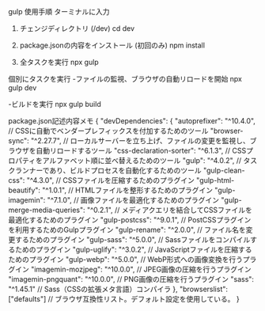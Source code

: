 gulp 使用手順
ターミナルに入力

1. チェンジディレクトリ (/dev)
cd dev

2. package.jsonの内容をインストール (初回のみ)
npm install

3. 全タスクを実行
npx gulp

個別にタスクを実行
-ファイルの監視、ブラウザの自動リロードを開始
npx gulp dev

-ビルドを実行
npx gulp build

package.json記述内容メモ
{
  "devDependencies": {
    "autoprefixer": "^10.4.0", // CSSに自動でベンダープレフィックスを付加するためのツール
    "browser-sync": "^2.27.7", // ローカルサーバーを立ち上げ、ファイルの変更を監視し、ブラウザを自動リロードするツール
    "css-declaration-sorter": "^6.1.3", // CSSプロパティをアルファベット順に並べ替えるためのツール
    "gulp": "^4.0.2", // タスクランナーであり、ビルドプロセスを自動化するためのツール
    "gulp-clean-css": "^4.3.0", // CSSファイルを圧縮するためのプラグイン
    "gulp-html-beautify": "^1.0.1", // HTMLファイルを整形するためのプラグイン
    "gulp-imagemin": "^7.1.0", // 画像ファイルを最適化するためのプラグイン
    "gulp-merge-media-queries": "^0.2.1", // メディアクエリを結合してCSSファイルを最適化するためのプラグイン
    "gulp-postcss": "^9.0.1", // PostCSSプラグインを利用するためのGulpプラグイン
    "gulp-rename": "^2.0.0", // ファイル名を変更するためのプラグイン
    "gulp-sass": "^5.0.0", // Sassファイルをコンパイルするためのプラグイン
    "gulp-uglify": "^3.0.2", // JavaScriptファイルを圧縮するためのプラグイン
    "gulp-webp": "^5.0.0", // WebP形式への画像変換を行うプラグイン
    "imagemin-mozjpeg": "^10.0.0", // JPEG画像の圧縮を行うプラグイン
    "imagemin-pngquant": "^10.0.0", // PNG画像の圧縮を行うプラグイン
    "sass": "^1.45.1" // Sass（CSSの拡張メタ言語）コンパイラ
  },
  "browserslist": ["defaults"] // ブラウザ互換性リスト。デフォルト設定を使用している。
}